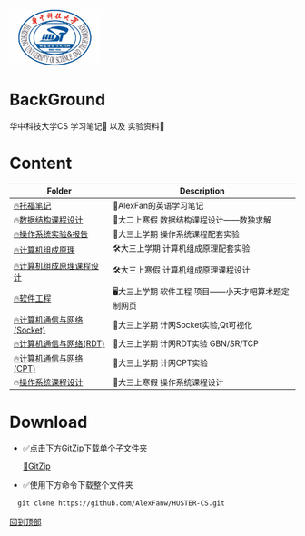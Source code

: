 <img src="./asset/hust.jpg" width="" height="100"/>

# BackGround

华中科技大学CS 学习笔记💯  以及 实验资料💾

# Content

| Folder      | Description            |
| ----------- | ---------------------- |
| [🔥托福笔记](./Toefl) | 📒AlexFan的英语学习笔记 |
| 🔥[数据结构课程设计](./数据结构课程设计) | 🌲大二上寒假 数据结构课程设计——数独求解 |
| [🔥操作系统实验&报告](./操作系统) | 🔧大三上学期 操作系统课程配套实验 |
| [🔥计算机组成原理](./计算机组成原理) | 🛠大三上学期 计算机组成原理配套实验 |
| [🔥计算机组成原理课程设计](./计算机组成原理课程设计) | 🛠大三上寒假 计算机组成原理课程设计 |
| [🔥软件工程](./软件工程) | 🖥大三上学期 软件工程 项目——小天才吧算术题定制网页 |
| [🔥计算机通信与网络(Socket)](./计算机通信与网络（Socket编程）) | 🦴大三上学期 计网Socket实验,Qt可视化 |
| [🔥计算机通信与网络(RDT)](./计算机通信与网络（可靠数据传输协议设计）) | :muscle:大三上学期 计网RDT实验 GBN/SR/TCP |
| [🔥计算机通信与网络(CPT)](./计算机通信与网络（基于CPT的组网实验）) | :round_pushpin:大三上学期 计网CPT实验 |
| 🔥[操作系统课程设计](./操作系统课程设计) | 🔧大三上寒假 操作系统课程设计 |



# Download

* ✅点击下方GitZip下载单个子文件夹

    [📁GitZip](http://kinolien.github.io/gitzip/)

* ✅使用下方命令下载整个文件夹

```markdown
  git clone https://github.com/AlexFanw/HUSTER-CS.git
```







[回到顶部](#readme)
